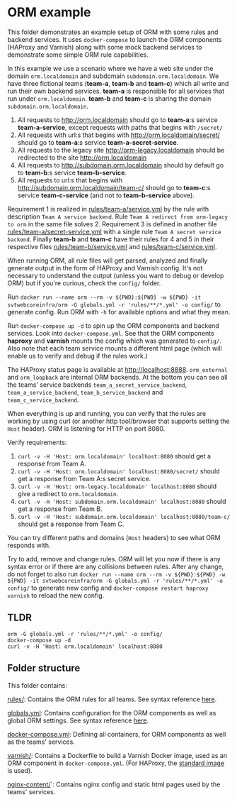# ORM example

This folder demonstrates an example setup of ORM with some rules and backend services. It uses `docker-compose` to launch the ORM components (HAProxy and Varnish) along with some mock backend services to demonstrate some simple ORM rule capabilities.

In this example we use a scenario where we have a web site under the domain `orm.localdomain` and subdomain `subdomain.orm.localdomain`. We have three fictional teams (**team-a**, **team-b** and **team-c**) which all write and run their own backend services. **team-a** is responsible for all services that run under `orm.localdomain`. **team-b** and **team-c** is sharing the domain `subdomain.orm.localdomain`.

1. All requests to http://orm.localdomain should go to **team-a**:s service **team-a-service**, except requests with paths that begins with `/secret/`
2. All requests with url:s that begins with http://orm.localdomain/secret/ should go to **team-a**:s service **team-a-secret-service**.
3. All requests to the legacy site http://orm-legacy.localdomain should be redirected to the site http://orm.localdomain
4. All requests to http://subdomain.orm.localdomain should by default go to **team-b**:s service **team-b-service**.
5. All requests to url:s that begins with http://subdomain.orm.localdomain/team-c/ should go to **team-c**:s service **team-c-service** (and not to **team-b-service** above).

Requirement 1 is realized in [rules/team-a/service.yml](rules/team-a/service.yml) by the rule with description `Team A service backend`. Rule `Team A redirect from orm-legacy to orm` in the same file solves 2. Requirement 3 is defined in another file [rules/team-a/secret-service.yml](rules/team-a/secret-service.yml) with a single rule `Team A secret service backend`.
Finally **team-b** and **team-c** have their rules for 4 and 5 in their respective files [rules/team-b/service.yml](rules/team-b/service.yml) and [rules/team-c/service.yml](rules/team-c/service.yml).

When running ORM, all rule files will get parsed, analyzed and finally generate output in the form of HAProxy and Varnish config. It's not necessary to understand the output (unless you want to debug or develop ORM) but if you're curious, check the `config/` folder.

Run `docker run --name orm --rm -v ${PWD}:${PWD} -w ${PWD} -it svtwebcoreinfra/orm -G globals.yml -r 'rules/**/*.yml' -o config/` to generate config. Run ORM with `-h` for available options and what they mean.

Run `docker-compose up -d` to spin up the ORM components and backend services. Look into `docker-compose.yml`. See that the ORM components **haproxy** and **varnish** mounts the config which was generated to `config/`. Also note that each team service mounts a different html page (which will enable us to verify and debug if the rules work.)

The HAProxy status page is available at [http://localhost:8888](http://localhost:8888). `orm_external` and `orm_loopback` are internal ORM backends. At the bottom you can see all the teams' service backends `team_a_secret_service_backend`, `team_a_service_backend`, `team_b_service_backend` and `team_c_service_backend`.

When everything is up and running, you can verify that the rules are working by using curl (or another http tool/browser that supports setting the `Host` header). ORM is listening for HTTP on port 8080.

Verify requirements:
1. `curl -v -H 'Host: orm.localdomain' localhost:8080` should get a response from Team A.
2. `curl -v -H 'Host: orm.localdomain' localhost:8080/secret/` should get a response from Team A:s secret service.
3. `curl -v -H 'Host: orm-legacy.localdomain' localhost:8080` should give a redirect to `orm.localdomain`.
4. `curl -v -H 'Host: subdomain.orm.localdomain' localhost:8080` should get a response from Team B.
5. `curl -v -H 'Host: subdomain.orm.localdomain' localhost:8080/team-c/` should get a response from Team C.

You can try different paths and domains (`Host` headers) to see what ORM responds with.

Try to add, remove and change rules. ORM will let you now if there is any syntax error or if there are any collisions between rules. After any change, do not forget to also run `docker run --name orm --rm -v ${PWD}:${PWD} -w ${PWD} -it svtwebcoreinfra/orm -G globals.yml -r 'rules/**/*.yml' -o config/` to generate new config and `docker-compose restart haproxy varnish` to reload the new config.

## TLDR

```
orm -G globals.yml -r 'rules/**/*.yml' -o config/
docker-compose up -d
curl -v -H 'Host: orm.localdomain' localhost:8080
```

## Folder structure

This folder contains:

[rules/](rules): Contains the ORM rules for all teams. See syntax reference [here](../docs/syntax_reference.md#orm-rules).

[globals.yml](globals.yml): Contains configuration for the ORM components as well as global ORM settings. See syntax reference [here](../docs/syntax_reference.md#orm-globals).

[docker-compose.yml](docker-compose.yml): Defining all containers, for ORM components as well as the teams' services.

[varnish/](varnish): Contains a Dockerfile to build a Varnish Docker image, used as an ORM component in `docker-compose.yml`. (For HAProxy, the [standard image](https://hub.docker.com/_/haproxy/) is used).

[nginx-content/](nginx-content)`: Contains nginx config and static html pages used by the teams' services.
